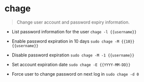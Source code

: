 # chage
> Change user account and password expiry information.

- List password information for the user
`chage -l {{username}}`

- Enable password expiration in 10 days
`sudo chage -M {{10}} {{username}}`

- Disable password expiration
`sudo chage -M -1 {{username}}`

- Set account expiration date
`sudo chage -E {{YYYY-MM-DD}}`

- Force user to change password on next log in
`sudo chage -d 0`
